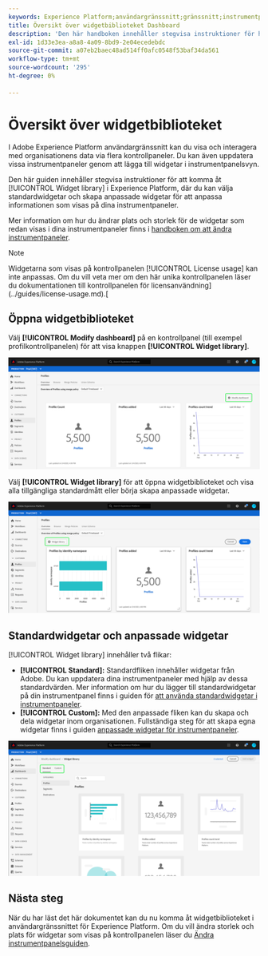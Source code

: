 ```yaml
---
keywords: Experience Platform;användargränssnitt;gränssnitt;instrumentpaneler;instrumentpanel;profiler;segment;mål;licensanvändning
title: Översikt över widgetbiblioteket Dashboard
description: 'Den här handboken innehåller stegvisa instruktioner för hur du kommer åt widgetbiblioteket i Adobe Experience Platform. '
exl-id: 1d33e3ea-a8a8-4a09-8bd9-2e04ecedebdc
source-git-commit: a07eb2baec48ad514ff0afc0548f53baf34da561
workflow-type: tm+mt
source-wordcount: '295'
ht-degree: 0%

---
```


# Översikt över widgetbiblioteket

I Adobe Experience Platform användargränssnitt kan du visa och interagera med organisationens data via flera kontrollpaneler. Du kan även uppdatera vissa instrumentpaneler genom att lägga till widgetar i instrumentpanelsvyn.

Den här guiden innehåller stegvisa instruktioner för att komma åt [!UICONTROL Widget library] i Experience Platform, där du kan välja standardwidgetar och skapa anpassade widgetar för att anpassa informationen som visas på dina instrumentpaneler.

Mer information om hur du ändrar plats och storlek för de widgetar som redan visas i dina instrumentpaneler finns i [handboken om att ändra instrumentpaneler](modify.md).

>[!NOTE]
>
>Widgetarna som visas på kontrollpanelen [!UICONTROL License usage] kan inte anpassas. Om du vill veta mer om den här unika kontrollpanelen läser du dokumentationen till kontrollpanelen för licensanvändning](../guides/license-usage.md).[

## Öppna widgetbiblioteket

Välj **[!UICONTROL Modify dashboard]** på en kontrollpanel (till exempel profilkontrollpanelen) för att visa knappen **[!UICONTROL Widget library]**.

![](../images/customization/modify-dashboard.png)

Välj **[!UICONTROL Widget library]** för att öppna widgetbiblioteket och visa alla tillgängliga standardmått eller börja skapa anpassade widgetar.

![](../images/customization/widget-library-button.png)

## Standardwidgetar och anpassade widgetar

[!UICONTROL Widget library] innehåller två flikar:

* **[!UICONTROL Standard]:** Standardfliken innehåller widgetar från Adobe. Du kan uppdatera dina instrumentpaneler med hjälp av dessa standardvärden. Mer information om hur du lägger till standardwidgetar på din instrumentpanel finns i guiden för [att använda standardwidgetar i instrumentpaneler](standard-widgets.md).
* **[!UICONTROL Custom]:** Med den anpassade fliken kan du skapa och dela widgetar inom organisationen. Fullständiga steg för att skapa egna widgetar finns i guiden [anpassade widgetar för instrumentpaneler](custom-widgets.md).

![](../images/customization/widget-library.png)

## Nästa steg

När du har läst det här dokumentet kan du nu komma åt widgetbiblioteket i användargränssnittet för Experience Platform. Om du vill ändra storlek och plats för widgetar som visas på kontrollpanelen läser du [Ändra instrumentpanelsguiden](modify.md).

